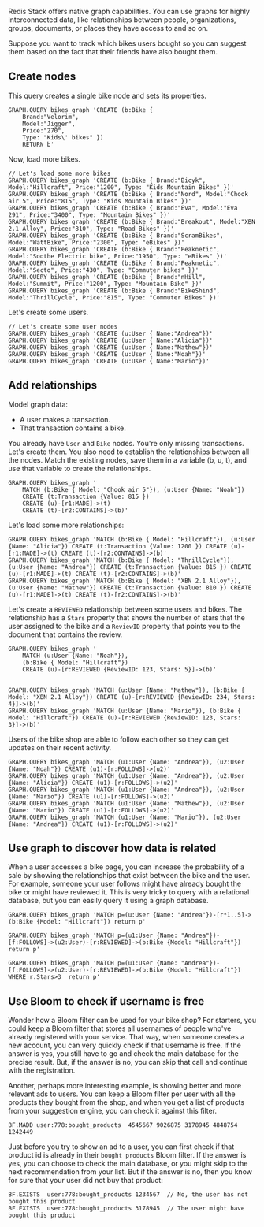 Redis Stack offers native graph capabilities. You can use graphs for highly interconnected data, like relationships between people, organizations, groups, documents, or places they have access to and so on.

Suppose you want to track which bikes users bought so you can suggest them based on the fact that their friends have also bought them. 

## Create nodes

This query creates a single bike node and sets its properties.

```redis Create a bike node
GRAPH.QUERY bikes_graph 'CREATE (b:Bike { 
    Brand:"Velorim", 
    Model:"Jigger", 
    Price:"270", 
    Type: "Kids\' bikes" })
    RETURN b'
```

Now, load more bikes.

```redis Load more bikes
// Let's load some more bikes
GRAPH.QUERY bikes_graph 'CREATE (b:Bike { Brand:"Bicyk", Model:"Hillcraft", Price:"1200", Type: "Kids Mountain Bikes" })'
GRAPH.QUERY bikes_graph 'CREATE (b:Bike { Brand:"Nord", Model:"Chook air 5", Price:"815", Type: "Kids Mountain Bikes" })'
GRAPH.QUERY bikes_graph 'CREATE (b:Bike { Brand:"Eva", Model:"Eva 291", Price:"3400", Type: "Mountain Bikes" })'
GRAPH.QUERY bikes_graph 'CREATE (b:Bike { Brand:"Breakout", Model:"XBN 2.1 Alloy", Price:"810", Type: "Road Bikes" })'
GRAPH.QUERY bikes_graph 'CREATE (b:Bike { Brand:"ScramBikes", Model:"WattBike", Price:"2300", Type: "eBikes" })'
GRAPH.QUERY bikes_graph 'CREATE (b:Bike { Brand:"Peaknetic", Model:"Soothe Electric bike", Price:"1950", Type: "eBikes" })'
GRAPH.QUERY bikes_graph 'CREATE (b:Bike { Brand:"Peaknetic", Model:"Secto", Price:"430", Type: "Commuter bikes" })'
GRAPH.QUERY bikes_graph 'CREATE (b:Bike { Brand:"nHill", Model:"Summit", Price:"1200", Type: "Mountain Bike" })'
GRAPH.QUERY bikes_graph 'CREATE (b:Bike { Brand:"BikeShind", Model:"ThrillCycle", Price:"815", Type: "Commuter Bikes" })'
```

Let's create some users.

```redis Create users
// Let's create some user nodes
GRAPH.QUERY bikes_graph 'CREATE (u:User { Name:"Andrea"})'
GRAPH.QUERY bikes_graph 'CREATE (u:User { Name:"Alicia"})'
GRAPH.QUERY bikes_graph 'CREATE (u:User { Name:"Mathew"})'
GRAPH.QUERY bikes_graph 'CREATE (u:User { Name:"Noah"})'
GRAPH.QUERY bikes_graph 'CREATE (u:User { Name:"Mario"})'
```

## Add relationships

Model graph data:

- A user makes a transaction.
- That transaction contains a bike.  

You already have `User` and `Bike` nodes. You're only missing transactions. Let's create them.
You also need to establish the relationships between all the nodes. Match the existing nodes, save them in a variable (b, u, t), and use that variable to create the relationships.

```redis Model bike sales
GRAPH.QUERY bikes_graph '
    MATCH (b:Bike { Model: "Chook air 5"}), (u:User {Name: "Noah"}) 
    CREATE (t:Transaction {Value: 815 }) 
    CREATE (u)-[r1:MADE]->(t) 
    CREATE (t)-[r2:CONTAINS]->(b)'
```

Let's load some more relationships:

```redis Load more bike sales
GRAPH.QUERY bikes_graph 'MATCH (b:Bike { Model: "Hillcraft"}), (u:User {Name: "Alicia"}) CREATE (t:Transaction {Value: 1200 }) CREATE (u)-[r1:MADE]->(t) CREATE (t)-[r2:CONTAINS]->(b)'
GRAPH.QUERY bikes_graph 'MATCH (b:Bike { Model: "ThrillCycle"}), (u:User {Name: "Andrea"}) CREATE (t:Transaction {Value: 815 }) CREATE (u)-[r1:MADE]->(t) CREATE (t)-[r2:CONTAINS]->(b)'
GRAPH.QUERY bikes_graph 'MATCH (b:Bike { Model: "XBN 2.1 Alloy"}), (u:User {Name: "Mathew"}) CREATE (t:Transaction {Value: 810 }) CREATE (u)-[r1:MADE]->(t) CREATE (t)-[r2:CONTAINS]->(b)'
```

Let's create a `REVIEWED` relationship between some users and bikes. The relationship has a `Stars` property that shows the number of stars that the user assigned to the bike and a `ReviewID` property that points you to the document that contains the review.

```redis Model users reviewing bikes
GRAPH.QUERY bikes_graph '
    MATCH (u:User {Name: "Noah"}), 
    (b:Bike { Model: "Hillcraft"}) 
    CREATE (u)-[r:REVIEWED {ReviewID: 123, Stars: 5}]->(b)'


GRAPH.QUERY bikes_graph 'MATCH (u:User {Name: "Mathew"}), (b:Bike { Model: "XBN 2.1 Alloy"}) CREATE (u)-[r:REVIEWED {ReviewID: 234, Stars: 4}]->(b)'
GRAPH.QUERY bikes_graph 'MATCH (u:User {Name: "Mario"}), (b:Bike { Model: "Hillcraft"}) CREATE (u)-[r:REVIEWED {ReviewID: 123, Stars: 3}]->(b)'
```

Users of the bike shop are able to follow each other so they can get updates on their recent activity.

```redis Users can follow each other
GRAPH.QUERY bikes_graph 'MATCH (u1:User {Name: "Andrea"}), (u2:User {Name: "Noah"}) CREATE (u1)-[r:FOLLOWS]->(u2)'
GRAPH.QUERY bikes_graph 'MATCH (u1:User {Name: "Andrea"}), (u2:User {Name: "Alicia"}) CREATE (u1)-[r:FOLLOWS]->(u2)'
GRAPH.QUERY bikes_graph 'MATCH (u1:User {Name: "Andrea"}), (u2:User {Name: "Mario"}) CREATE (u1)-[r:FOLLOWS]->(u2)'
GRAPH.QUERY bikes_graph 'MATCH (u1:User {Name: "Mathew"}), (u2:User {Name: "Mario"}) CREATE (u1)-[r:FOLLOWS]->(u2)'
GRAPH.QUERY bikes_graph 'MATCH (u1:User {Name: "Mario"}), (u2:User {Name: "Andrea"}) CREATE (u1)-[r:FOLLOWS]->(u2)'
```

## Use graph to discover how data is related

When a user accesses a bike page, you can increase the probability of a sale by showing the relationships that exist between the bike and the user. For example, someone your user follows might have already bought the bike or might have reviewed it. 
This is very tricky to query with a relational database, but you can easily query it using a graph database.

```redis Check user's connection with a bike
GRAPH.QUERY bikes_graph 'MATCH p=(u:User {Name: "Andrea"})-[r*1..5]->(b:Bike {Model: "Hillcraft"}) return p'
```

```redis All users who I follow who reviewed this bike
GRAPH.QUERY bikes_graph 'MATCH p=(u1:User {Name: "Andrea"})-[f:FOLLOWS]->(u2:User)-[r:REVIEWED]->(b:Bike {Model: "Hillcraft"}) return p'
```

```redis All users who I follow who reviewed this bike with more than 3 stars
GRAPH.QUERY bikes_graph 'MATCH p=(u1:User {Name: "Andrea"})-[f:FOLLOWS]->(u2:User)-[r:REVIEWED]->(b:Bike {Model: "Hillcraft"}) WHERE r.Stars>3  return p'
```

## Use Bloom to check if username is free 

Wonder how a Bloom filter can be used for your bike shop? For starters, you could keep a Bloom filter that stores all usernames of people who've already registered with your service. That way, when someone creates a new account, you can very quickly check if that username is free. If the answer is yes, you still have to go and check the main database for the precise result. But, if the answer is no, you can skip that call and continue with the registration. 

Another, perhaps more interesting example, is showing better and more relevant ads to users. You can keep a Bloom filter per user with all the products they bought from the shop, and when you get a list of products from your suggestion engine, you can check it against this filter.

```redis Add all bought product ids in the Bloom filter
BF.MADD user:778:bought_products  4545667 9026875 3178945 4848754 1242449
```

Just before you try to show an ad to a user, you can first check if that product id is already in their `bought products` Bloom filter. If the answer is yes, you can choose to check the main database, or you might skip to the next recommendation from your list. But if the answer is no, then you know for sure that your user did not buy that product:

```redis Has a user bought this product?
BF.EXISTS  user:778:bought_products 1234567  // No, the user has not bought this product
BF.EXISTS  user:778:bought_products 3178945  // The user might have bought this product
```
